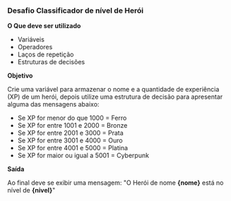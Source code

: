 ### Desafio Classificador de nível de Herói

**O Que deve ser utilizado**

- Variáveis
- Operadores
- Laços de repetição
- Estruturas de decisões

**Objetivo**

Crie uma variável para armazenar o nome e a quantidade de experiência (XP) de um herói, depois utilize uma estrutura de decisão para apresentar alguma das mensagens abaixo:

- Se XP for menor do que 1000 = Ferro
- Se XP for entre 1001 e 2000 = Bronze
- Se XP for entre 2001 e 3000 = Prata
- Se XP for entre 3001 e 4000 = Ouro
- Se XP for entre 4001 e 5000 = Platina
- Se XP for maior ou igual a 5001 = Cyberpunk

**Saída**

Ao final deve se exibir uma mensagem:
"O Herói de nome **{nome}** está no nível de **{nivel}**"
